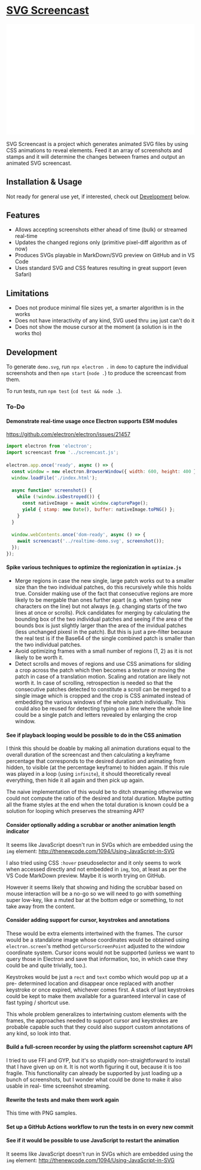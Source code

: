 # [SVG Screencast](https://tomashubelbauer.github.io/svg-screencast)

![](docs/demo.svg)

SVG Screencast is a project which generates animated SVG files by using CSS
animations to reveal elements. Feed it an array of screenshots and stamps and it
will determine the changes between frames and output an animated SVG screencast.

## Installation & Usage

Not ready for general use yet, if interested, check out [Development] below.

[Development]: #development

## Features

- Allows accepting screenshots either ahead of time (bulk) or streamed real-time
- Updates the changed regions only (primitive pixel-diff algorithm as of now)
- Produces SVGs playable in MarkDown/SVG preview on GitHub and in VS Code
- Uses standard SVG and CSS features resulting in great support (even Safari)

## Limitations

- Does not produce minimal file sizes yet, a smarter algorithm is in the works
- Does not have interactivity of any kind, SVG used thru `img` just can't do it
- Does not show the mouse cursor at the moment (a solution is in the works tho)

## Development

To generate `demo.svg`, run `npx electron .` in `demo` to capture the individual
screenshots and then `npm start` (`node .`) to produce the screencast from them.

To run tests, run `npm test` (`cd test && node .`).

### To-Do

#### Demonstrate real-time usage once Electron supports ESM modules

https://github.com/electron/electron/issues/21457

```js
import electron from 'electron';
import screencast from '../screencast.js';

electron.app.once('ready', async () => {
  const window = new electron.BrowserWindow({ width: 600, height: 400 });
  window.loadFile('./index.html');

  async function* screenshot() {
    while (!window.isDestroyed()) {
      const nativeImage = await window.capturePage();
      yield { stamp: new Date(), buffer: nativeImage.toPNG() };
    }
  }

  window.webContents.once('dom-ready', async () => {
    await screencast('../realtime-demo.svg', screenshot());
  });
});
```

#### Spike various techniques to optimize the regionization in `optimize.js`

- Merge regions in case the new single, large patch works out to a smaller size
  than the two individual patches, do this recursively while this holds true.
  Consider making use of the fact that consecutive regions are more likely to be
  mergable than ones further apart (e.g. when typing new characters on the line)
  but not always (e.g. changing starts of the two lines at once or scrolls).
  Pick candidates for merging by calculating the bounding box of the two
  individual patches and seeing if the area of the bounds box is just slightly
  larger than the area of the invidual patches (less unchanged pixesl in the
  patch). But this is just a pre-filter because the real test is if the Base64
  of the single combined patch is smaller than the two individual patches.
- Avoid optimizing frames with a small number of regions (1, 2) as it is not
  likely to be worth it.
- Detect scrolls and moves of regions and use CSS animations for sliding a crop
  across the patch which then becomes a texture or moving the patch in case of
  a translation motion. Scaling and rotation are likely not worth it. In case of
  scrolling, retrospection is needed so that the consecutive patches detected to
  constitute a scroll can be merged to a single image which is cropped and the
  crop is CSS animated instead of embedding the various windows of the whole
  patch individually. This could also be reused for detecting typing on a line
  where the whole line could be a single patch and letters revealed by enlarging
  the crop window.

#### See if playback looping would be possible to do in the CSS animation

I think this should be doable by making all animation durations equal to the
overall duration of the screencast and then calculating a keyframe percentage
that corresponds to the desired duration and animating from hidden, to visible
(at the percentage keyframe) to hidden again. If this rule was played in a loop
(using `infinite`), it should theoretically reveal everything, then hide it all
again and then pick up again.

The naive implementation of this would be to ditch streaming otherwise we could
not compute the ratio of the desired and total duration. Maybe putting all the
frame styles at the end when the total duration is known could be a solution for
looping which preserves the streaming API?

#### Consider optionally adding a scrubbar or another animation length indicator

It seems like JavaScript doesn't run in SVGs which are embedded using the `img`
element: http://thenewcode.com/1094/Using-JavaScript-in-SVG

I also tried using CSS `:hover` pseudoselector and it only seems to work when
accessed directly and not embedded in `img`, too, at least as per the VS Code
MarkDown preview. Maybe it is worth trying on GitHub.

However it seems likely that showing and hiding the scrubbar based on mouse
interaction will be a no-go so we will need to go with something super low-key,
like a muted bar at the bottom edge or something, to not take away from the
content.

#### Consider adding support for cursor, keystrokes and annotations

These would be extra elements intertwined with the frames. The cursor would be a
standalone image whose coordinates would be obtained using `electron.screen`'s
method `getCursorScreenPoint` adjusted to the window coordinate system. Cursor
icons would not be supported (unless we want to query those in Electron and save
that information, too, in which case they could be and quite trivially, too.).

Keystrokes would be just a `rect` and `text` combo which would pop up at a pre-
determined location and disappear once replaced with another keystroke or once
expired, whichever comes first. A stack of last keystrokes could be kept to make
them available for a guaranteed interval in case of fast typing / shortcut use.

This whole problem generalizes to intertwining custom elements with the frames,
the approaches needed to support cursor and keystrokes are probable capable such
that they could also support custom annotations of any kind, so look into that.

#### Build a full-screen recorder by using the platform screenshot capture API

I tried to use FFI and GYP, but it's so stupidly non-straightforward to install
that I have given up on it. It is not worth figuring it out, because it is too
fragile. This functionality can already be supported by just loading up a bunch
of screenshots, but I wonder what could be done to make it also usable in real-
time screenshot streaming.

#### Rewrite the tests and make them work again

This time with PNG samples.

#### Set up a GitHub Actions workflow to run the tests in on every new commit

#### See if it would be possible to use JavaScript to restart the animation

It seems like JavaScript doesn't run in SVGs which are embedded using the `img`
element: http://thenewcode.com/1094/Using-JavaScript-in-SVG
